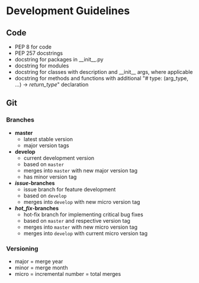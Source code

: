 # Development Guidelines

## Code

* PEP 8 for code
* PEP 257 docstrings
* docstring for packages in \_\_init\_\_.py
* docstring for modules
* docstring for classes with description and \_\_init\_\_ args, where applicable
* docstring for methods and functions with additional "# type: (arg_type, ...) -> *return_type*" declaration


## Git

### Branches

* **master** 
    * latest stable version
    * major version tags
* **develop**
    * current development version
    * based on ``master``
    * merges into ``master`` with new major version tag
    * has minor version tag
* **_issue_-branches**
    * issue branch for feature development 
    * based on ``develop``
    * merges into ``develop`` with new micro version tag
* **_hot_fix_-branches**
    * hot-fix branch for implementing critical bug fixes
    * based on ``master`` and respective version tag
    * merges into ``master`` with new micro version tag
    * merges into ``develop`` with current micro version tag
    
### Versioning

* major = merge year
* minor = merge month
* micro = incremental number = total merges
